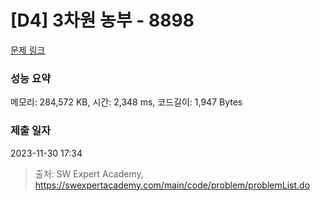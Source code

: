 # [D4] 3차원 농부 - 8898 

[문제 링크](https://swexpertacademy.com/main/code/problem/problemDetail.do?contestProbId=AW45TzHae8UDFAQ7) 

### 성능 요약

메모리: 284,572 KB, 시간: 2,348 ms, 코드길이: 1,947 Bytes

### 제출 일자

2023-11-30 17:34



> 출처: SW Expert Academy, https://swexpertacademy.com/main/code/problem/problemList.do